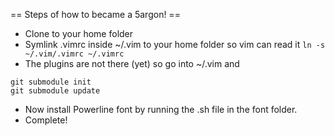 == Steps of how to became a 5argon! ==
- Clone to your home folder
- Symlink .vimrc inside ~/.vim to your home folder so vim can read it
`ln -s ~/.vim/.vimrc ~/.vimrc`
- The plugins are not there (yet) so go into ~/.vim and
```
git submodule init
git submodule update
```
- Now install Powerline font by running the .sh file in the font folder.
- Complete!
